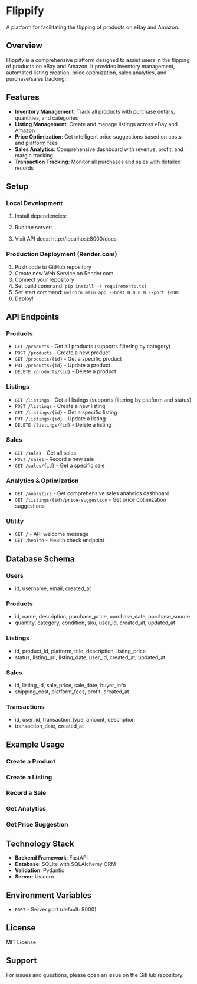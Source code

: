 # Flippify

A platform for facilitating the flipping of products on eBay and Amazon.

## Overview

Flippify is a comprehensive platform designed to assist users in the flipping of products on eBay and Amazon. It provides inventory management, automated listing creation, price optimization, sales analytics, and purchase/sales tracking.

## Features

- **Inventory Management**: Track all products with purchase details, quantities, and categories
- **Listing Management**: Create and manage listings across eBay and Amazon
- **Price Optimization**: Get intelligent price suggestions based on costs and platform fees
- **Sales Analytics**: Comprehensive dashboard with revenue, profit, and margin tracking
- **Transaction Tracking**: Monitor all purchases and sales with detailed records

## Setup

### Local Development

1. Install dependencies:

2. Run the server:

3. Visit API docs: http://localhost:8000/docs

### Production Deployment (Render.com)

1. Push code to GitHub repository
2. Create new Web Service on Render.com
3. Connect your repository
4. Set build command: `pip install -r requirements.txt`
5. Set start command: `uvicorn main:app --host 0.0.0.0 --port $PORT`
6. Deploy!

## API Endpoints

### Products
- `GET /products` - Get all products (supports filtering by category)
- `POST /products` - Create a new product
- `GET /products/{id}` - Get a specific product
- `PUT /products/{id}` - Update a product
- `DELETE /products/{id}` - Delete a product

### Listings
- `GET /listings` - Get all listings (supports filtering by platform and status)
- `POST /listings` - Create a new listing
- `GET /listings/{id}` - Get a specific listing
- `PUT /listings/{id}` - Update a listing
- `DELETE /listings/{id}` - Delete a listing

### Sales
- `GET /sales` - Get all sales
- `POST /sales` - Record a new sale
- `GET /sales/{id}` - Get a specific sale

### Analytics & Optimization
- `GET /analytics` - Get comprehensive sales analytics dashboard
- `GET /listings/{id}/price-suggestion` - Get price optimization suggestions

### Utility
- `GET /` - API welcome message
- `GET /health` - Health check endpoint

## Database Schema

### Users
- id, username, email, created_at

### Products
- id, name, description, purchase_price, purchase_date, purchase_source
- quantity, category, condition, sku, user_id, created_at, updated_at

### Listings
- id, product_id, platform, title, description, listing_price
- status, listing_url, listing_date, user_id, created_at, updated_at

### Sales
- id, listing_id, sale_price, sale_date, buyer_info
- shipping_cost, platform_fees, profit, created_at

### Transactions
- id, user_id, transaction_type, amount, description
- transaction_date, created_at

## Example Usage

### Create a Product

### Create a Listing

### Record a Sale

### Get Analytics

### Get Price Suggestion

## Technology Stack

- **Backend Framework**: FastAPI
- **Database**: SQLite with SQLAlchemy ORM
- **Validation**: Pydantic
- **Server**: Uvicorn

## Environment Variables

- `PORT` - Server port (default: 8000)

## License

MIT License

## Support

For issues and questions, please open an issue on the GitHub repository.